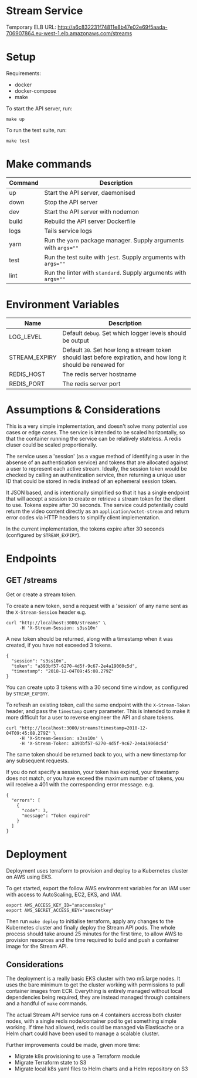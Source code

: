 # Stream Service

Temporary ELB URL: http://a6c832231f74811e8b47e02e69f5aada-706907864.eu-west-1.elb.amazonaws.com/streams

# Setup

Requirements:

- docker
- docker-compose
- make

To start the API server, run:

`make up`

To run the test suite, run:

`make test`

# Make commands

| Command | Description |
| --- | --- |
| up | Start the API server, daemonised |
| down | Stop the API server |
| dev | Start the API server with nodemon |
| build | Rebuild the API server Dockerfile |
| logs | Tails service logs |
| yarn | Run the `yarn` package manager. Supply arguments with `args=""` |
| test | Run the test suite with `jest`. Supply arguments with `args=""` |
| lint | Run the linter with `standard`. Supply arguments with `args=""` |

# Environment Variables

| Name | Description |
| --- | --- |
| LOG_LEVEL | Default `debug`. Set which logger levels should be output |
| STREAM_EXPIRY | Default `30`. Set how long a stream token should last before expiration, and how long it should be renewed for |
| REDIS_HOST | The redis server hostname |
| REDIS_PORT | The redis server port |

# Assumptions & Considerations

This is a very simple implementation, and doesn't solve many potential use cases or edge cases. The service is intended to be scaled horizontally, so that the container running the service can be relatively stateless. A redis cluser could be scaled proportionally.

The service uses a 'session' (as a vague method of identifying a user in the absense of an authentication service) and tokens that are allocated against a user to represent each active stream. Ideally, the session token would be checked by calling an authentication service, then returning a unique user ID that could be stored in redis instead of an ephemeral session token.

It JSON based, and is intentionally simplified so that it has a single endpoint that will accept a session to create or retrieve a stream token for the client to use. Tokens expire after 30 seconds. The service could potentially could return the video content directly as an `application/octet-stream` and return error codes via HTTP headers to simplify client implementation.

In the current implementation, the tokens expire after 30 seconds (configured by `STREAM_EXPIRY`).

# Endpoints

## GET /streams

Get or create a stream token.

To create a new token, send a request with a 'session' of any name sent as the `X-Stream-Session` header e.g.

```
curl "http://localhost:3000/streams" \
     -H 'X-Stream-Session: s3ss10n'
```

A new token should be returned, along with a timestamp when it was created, if you have not exceeded 3 tokens.

```
{
  "session": "s3ss10n",
  "token": "a393bf57-6270-4d5f-9c67-2e4a19060c5d",
  "timestamp": "2018-12-04T09:45:08.279Z"
}
```

You can create upto 3 tokens with a 30 second time window, as configured by `STREAM_EXPIRY`.

To refresh an existing token, call the same endpoint with the `X-Stream-Token` header, and pass the `timestamp` query parameter. This is intended to make it more difficult for a user to reverse engineer the API and share tokens.

```
curl "http://localhost:3000/streams?timestamp=2018-12-04T09:45:08.279Z" \
     -H 'X-Stream-Session: s3ss10n' \
     -H 'X-Stream-Token: a393bf57-6270-4d5f-9c67-2e4a19060c5d'
```

The same token should be returned back to you, with a new timestamp for any subsequent requests.

If you do not specify a session, your token has expired, your timestamp does not match, or you have exceed the maximum number of tokens, you will receive a 401 with the corresponding error message. e.g.

```
{
  "errors": [
    {
      "code": 3,
      "message": "Token expired"
    }
  ]
}
```

# Deployment

Deployment uses terraform to provision and deploy to a Kubernetes cluster on AWS using EKS.

To get started, export the follow AWS environment variables for an IAM user with access to AutoScaling, EC2, EKS, and IAM.

```
export AWS_ACCESS_KEY_ID="anaccesskey"
export AWS_SECRET_ACCESS_KEY="asecretkey"
```

Then run `make deploy` to initialise terraform, apply any changes to the Kubernetes cluster and finally deploy the Stream API pods. The whole process should take around 25 minutes for the first time, to allow AWS to provision resources and the time required to build and push a container image for the Stream API.

## Considerations

The deployment is a really basic EKS cluster with two m5.large nodes. It uses the bare minimum to get the cluster working with permissions to pull container images from ECR. Everything is entirely managed without local dependencies being required, they are instead managed through containers and a handful of `make` commands.

The actual Stream API service runs on 4 containers accross both cluster nodes, with a single redis node/container pod to get something simple working. If time had allowed, redis could be managed via Elasticache or a Helm chart could have been used to manage a scalable cluster.

Further improvements could be made, given more time:

- Migrate k8s provisioning to use a Terraform module
- Migrate Terraform state to S3
- Migrate local k8s yaml files to Helm charts and a Helm repository on S3
